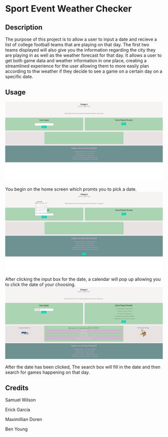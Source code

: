 # Sport Event Weather Checker

## Description
The purpose of this project is to allow a user to input a date and recieve a list of college football teams that are playing on that day. The first two teams displayed will also give you the information regarding the city they are playing in
as well as the weather forecast for that day. It allows a user to get both game data and weather information in one place, creating a streamlined experience for the user allowing them to more easily plan according to thw weather if they decide
to see a game on a certain day on a specific date.

## Usage
![Home](./assets/images/home.png)

You begin on the home screen which promts you to pick a date. 
![Calendar](./assets/images/calendar.png)

After clicking the input box for the date, a calendar will pop up allowing you to click the date of your choosing.
![Content](./assets/images/content.png)

After the date has been clicked, The search box will fill in the date and then search for games happening on that day. 

## Credits
Samuel Wilson

Erick Garcia

Maximillian Doren  

Ben Young


